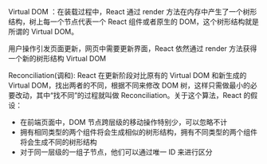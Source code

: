 Virtual DOM ：在装载过程中，React 通过 render 方法在内存中产生了一个树形结构，树上每一个节点代表一个 React 组件或者原生的 DOM，这个树形结构就是所谓的 Virtual DOM。

用户操作引发页面更新，网页中需要更新界面，React 依然通过 render 方法获得一个新的树形结构 Virtual DOM

Reconciliation(调和): React 在更新阶段对比原有的 Virtual DOM 和新生成的 Virtual DOM，找出两者的不同，根据不同来修改 DOM 树，这样只需做最小的必要改动，其中“找不同”的过程就叫做 Reconciliation。关于这个算法，React 的假设：

- 在前端页面中，DOM 节点跨层级的移动操作特别少，可以忽略不计
- 拥有相同类型的两个组件将会生成相似的树形结构，拥有不同类型的两个组件将会生成不同的树形结构
- 对于同一层级的一组子节点，他们可以通过唯一 ID 来进行区分
